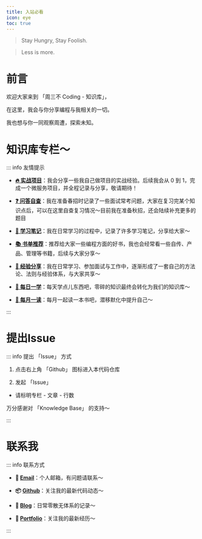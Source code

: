 ```yaml
---
title: 入站必看
icon: eye
toc: true
---
```


> Stay Hungry, Stay Foolish.

> Less is more.

<!-- > Tycho - 希腊语译为观察者，寓意科学、观察、探索与勇气。 -->


# 前言

欢迎大家来到 「周三不 Coding - 知识库」，

在这里，我会与你分享编程与我相关的一切。

我也想与你一同观察周遭，探索未知。

# 知识库专栏～

::: info 友情提示

- **[🔥 实战项目](./projects/gpt-terminal)**：我会分享一些我自己做项目的实战经验。后续我会从 0 到 1，完成一个微服务项目，并全程记录与分享，敬请期待！

- **[❓ 问答自查](./qa-column)**：我在准备春招时记录了一些面试常考问题，大家在复习完某个知识点后，可以在这里自查复习情况～目前我在准备秋招，还会陆续补充更多的题目

- **[📒 学习笔记](./learning-notes)**：我在日常学习的过程中，记录了许多学习笔记，分享给大家～

- **[📚 书单推荐](./book-recommendations)**：推荐给大家一些编程方面的好书，我也会经常看一些自传、产品、管理等书籍，后续与大家分享～

- **[💫 经验分享](./experiences)**：我在日常学习、参加面试与工作中，逐渐形成了一套自己的方法论、法则与经验体系，与大家共享～

- **[📑 每日一学](./learning-everyday)**：每天学点儿东西吧，零碎的知识最终会转化为我们的知识库～

- **[📖 每月一读](./reading-everyday)**：每月一起读一本书吧，潜移默化中提升自己～

:::

# 提出Issue

::: info 提出 「Issue」 方式

1. 点击右上角 「Github」 图标进入本代码仓库

2. 发起 「Issue」

  - 请标明专栏 - 文章 - 行数

万分感谢对 「Knowledge Base」 的支持～

:::

# 联系我

::: info 联系方式

- **📮 [Email](mailto:ltyzzz2000@163.com)**：个人邮箱，有问题请联系～

- **📦 [Github](https://github.com/ltyzzzxxx)**：关注我的最新代码动态～

- **📖 [Blog](https://ltyzzzxxx.github.io/)**：日常零散无体系的记录～

- **🔗 [Portfolio](https://ltyzzz.com/)**：关注我的最新经历～

:::